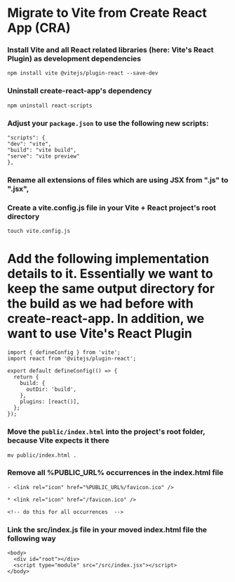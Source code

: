 # Migrate to Vite from Create React App (CRA)

### Install Vite and all React related libraries (here: Vite's React Plugin) as development dependencies

```
npm install vite @vitejs/plugin-react --save-dev
```

### Uninstall create-react-app's dependency

```
npm uninstall react-scripts
```

### Adjust your `package.json` to use the following new scripts:

```
"scripts": {
"dev": "vite",
"build": "vite build",
"serve": "vite preview"
},
```

### Rename all extensions of files which are using JSX from ".js" to ".jsx",

### Create a vite.config.js file in your Vite + React project's root directory

```
touch vite.config.js
```

# Add the following implementation details to it. Essentially we want to keep the same output directory for the build as we had before with create-react-app. In addition, we want to use Vite's React Plugin

```
import { defineConfig } from 'vite';
import react from '@vitejs/plugin-react';

export default defineConfig(() => {
  return {
    build: {
      outDir: 'build',
    },
    plugins: [react()],
  };
});
```

### Move the `public/index.html` into the project's root folder, because Vite expects it there

```
mv public/index.html .
```

### Remove all %PUBLIC_URL% occurrences in the index.html file

```
- <link rel="icon" href="%PUBLIC_URL%/favicon.ico" />

* <link rel="icon" href="/favicon.ico" />

<!-- do this for all occurrences  -->
```

### Link the src/index.js file in your moved index.html file the following way

```
<body>
  <div id="root"></div>
  <script type="module" src="/src/index.jsx"></script>
</body>
```
